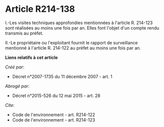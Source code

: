 # Article R214-138

I.-Les visites techniques approfondies mentionnées à l'article R. 214-123 sont réalisées au moins une fois par an. Elles font
l'objet d'un compte rendu transmis au préfet. 

II.-Le propriétaire ou l'exploitant fournit le rapport de surveillance mentionné à l'article R. 214-122 au préfet au moins
une fois par an.

**Liens relatifs à cet article**

_Créé par_:

  - Décret n°2007-1735 du 11 décembre 2007 - art. 1

_Abrogé par_:

  - Décret n°2015-526 du 12 mai 2015 - art. 28

_Cite_:

  - Code de l'environnement - art. R214-122
  - Code de l'environnement - art. R214-123
